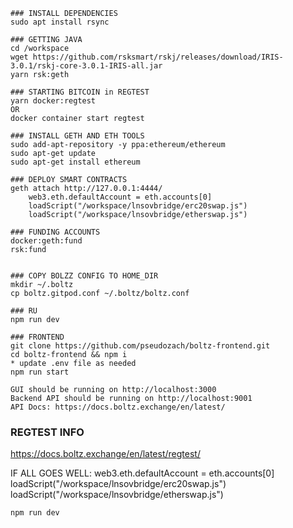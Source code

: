 ```
### INSTALL DEPENDENCIES
sudo apt install rsync

### GETTING JAVA
cd /workspace
wget https://github.com/rsksmart/rskj/releases/download/IRIS-3.0.1/rskj-core-3.0.1-IRIS-all.jar
yarn rsk:geth

### STARTING BITCOIN in REGTEST
yarn docker:regtest 
OR
docker container start regtest

### INSTALL GETH AND ETH TOOLS
sudo add-apt-repository -y ppa:ethereum/ethereum
sudo apt-get update
sudo apt-get install ethereum

### DEPLOY SMART CONTRACTS
geth attach http://127.0.0.1:4444/
    web3.eth.defaultAccount = eth.accounts[0]
    loadScript("/workspace/lnsovbridge/erc20swap.js")
    loadScript("/workspace/lnsovbridge/etherswap.js")

### FUNDING ACCOUNTS
docker:geth:fund
rsk:fund


### COPY BOLZZ CONFIG TO HOME_DIR
mkdir ~/.boltz
cp boltz.gitpod.conf ~/.boltz/boltz.conf

### RU
npm run dev

### FRONTEND
git clone https://github.com/pseudozach/boltz-frontend.git  
cd boltz-frontend && npm i  
* update .env file as needed  
npm run start  

GUI should be running on http://localhost:3000  
Backend API should be running on http://localhost:9001  
API Docs: https://docs.boltz.exchange/en/latest/
```


### REGTEST INFO
https://docs.boltz.exchange/en/latest/regtest/


IF ALL GOES WELL:
    web3.eth.defaultAccount = eth.accounts[0]
    loadScript("/workspace/lnsovbridge/erc20swap.js")
    loadScript("/workspace/lnsovbridge/etherswap.js")

    npm run dev